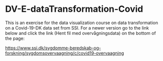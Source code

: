 # DV-E-dataTransformation-Covid
This is an exercise for the data visualization course on data transformation on a Covid-19-DK data set from SSI. 
For a newer version go to the link below and click the link (Hent fil med overvågningsdata) on the bottom of the page:

https://www.ssi.dk/sygdomme-beredskab-og-forskning/sygdomsovervaagning/c/covid19-overvaagning 
